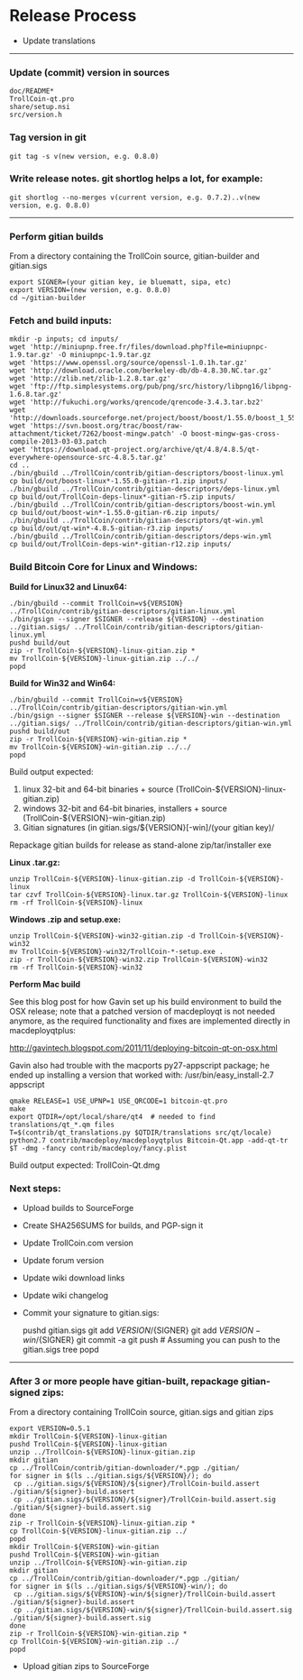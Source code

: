 Release Process
===============

* Update translations

* * *

### Update (commit) version in sources

	doc/README*
	TrollCoin-qt.pro
	share/setup.nsi
	src/version.h

### Tag version in git

	git tag -s v(new version, e.g. 0.8.0)

### Write release notes. git shortlog helps a lot, for example:

	git shortlog --no-merges v(current version, e.g. 0.7.2)..v(new version, e.g. 0.8.0)

* * *

### Perform gitian builds

From a directory containing the TrollCoin source, gitian-builder and gitian.sigs

	export SIGNER=(your gitian key, ie bluematt, sipa, etc)
	export VERSION=(new version, e.g. 0.8.0)
	cd ~/gitian-builder

### Fetch and build inputs:
	mkdir -p inputs; cd inputs/
	wget 'http://miniupnp.free.fr/files/download.php?file=miniupnpc-1.9.tar.gz' -O miniupnpc-1.9.tar.gz
	wget 'https://www.openssl.org/source/openssl-1.0.1h.tar.gz'
	wget 'http://download.oracle.com/berkeley-db/db-4.8.30.NC.tar.gz'
	wget 'http://zlib.net/zlib-1.2.8.tar.gz'
	wget 'ftp://ftp.simplesystems.org/pub/png/src/history/libpng16/libpng-1.6.8.tar.gz'
	wget 'http://fukuchi.org/works/qrencode/qrencode-3.4.3.tar.bz2'
	wget 'http://downloads.sourceforge.net/project/boost/boost/1.55.0/boost_1_55_0.tar.bz2'
	wget 'https://svn.boost.org/trac/boost/raw-attachment/ticket/7262/boost-mingw.patch' -O boost-mingw-gas-cross-compile-2013-03-03.patch
	wget 'https://download.qt-project.org/archive/qt/4.8/4.8.5/qt-everywhere-opensource-src-4.8.5.tar.gz'
	cd ..
	./bin/gbuild ../TrollCoin/contrib/gitian-descriptors/boost-linux.yml
	cp build/out/boost-linux*-1.55.0-gitian-r1.zip inputs/
	./bin/gbuild ../TrollCoin/contrib/gitian-descriptors/deps-linux.yml
	cp build/out/TrollCoin-deps-linux*-gitian-r5.zip inputs/
	./bin/gbuild ../TrollCoin/contrib/gitian-descriptors/boost-win.yml
	cp build/out/boost-win*-1.55.0-gitian-r6.zip inputs/
	./bin/gbuild ../TrollCoin/contrib/gitian-descriptors/qt-win.yml
	cp build/out/qt-win*-4.8.5-gitian-r3.zip inputs/
	./bin/gbuild ../TrollCoin/contrib/gitian-descriptors/deps-win.yml
	cp build/out/TrollCoin-deps-win*-gitian-r12.zip inputs/

### Build Bitcoin Core for Linux and Windows:
**Build for Linux32 and Linux64:**

    ./bin/gbuild --commit TrollCoin=v${VERSION} ../TrollCoin/contrib/gitian-descriptors/gitian-linux.yml
	./bin/gsign --signer $SIGNER --release ${VERSION} --destination ../gitian.sigs/ ../TrollCoin/contrib/gitian-descriptors/gitian-linux.yml
	pushd build/out
	zip -r TrollCoin-${VERSION}-linux-gitian.zip *
	mv TrollCoin-${VERSION}-linux-gitian.zip ../../
	popd

**Build for Win32 and Win64:**

	./bin/gbuild --commit TrollCoin=v${VERSION} ../TrollCoin/contrib/gitian-descriptors/gitian-win.yml
	./bin/gsign --signer $SIGNER --release ${VERSION}-win --destination ../gitian.sigs/ ../TrollCoin/contrib/gitian-descriptors/gitian-win.yml
	pushd build/out
	zip -r TrollCoin-${VERSION}-win-gitian.zip *
	mv TrollCoin-${VERSION}-win-gitian.zip ../../
	popd
Build output expected:

1. linux 32-bit and 64-bit binaries + source (TrollCoin-${VERSION}-linux-gitian.zip)
2. windows 32-bit and 64-bit binaries, installers + source (TrollCoin-${VERSION}-win-gitian.zip)
3. Gitian signatures (in gitian.sigs/${VERSION}[-win]/(your gitian key)/

Repackage gitian builds for release as stand-alone zip/tar/installer exe

**Linux .tar.gz:**

	unzip TrollCoin-${VERSION}-linux-gitian.zip -d TrollCoin-${VERSION}-linux
	tar czvf TrollCoin-${VERSION}-linux.tar.gz TrollCoin-${VERSION}-linux
	rm -rf TrollCoin-${VERSION}-linux

**Windows .zip and setup.exe:**

	unzip TrollCoin-${VERSION}-win32-gitian.zip -d TrollCoin-${VERSION}-win32
	mv TrollCoin-${VERSION}-win32/TrollCoin-*-setup.exe .
	zip -r TrollCoin-${VERSION}-win32.zip TrollCoin-${VERSION}-win32
	rm -rf TrollCoin-${VERSION}-win32

**Perform Mac build**

See this blog post for how Gavin set up his build environment to build the OSX
release; note that a patched version of macdeployqt is not needed anymore, as
the required functionality and fixes are implemented directly in macdeployqtplus:

http://gavintech.blogspot.com/2011/11/deploying-bitcoin-qt-on-osx.html

Gavin also had trouble with the macports py27-appscript package; he
ended up installing a version that worked with: /usr/bin/easy_install-2.7 appscript

	qmake RELEASE=1 USE_UPNP=1 USE_QRCODE=1 bitcoin-qt.pro
	make
	export QTDIR=/opt/local/share/qt4  # needed to find translations/qt_*.qm files
	T=$(contrib/qt_translations.py $QTDIR/translations src/qt/locale)
	python2.7 contrib/macdeploy/macdeployqtplus Bitcoin-Qt.app -add-qt-tr $T -dmg -fancy contrib/macdeploy/fancy.plist

Build output expected: TrollCoin-Qt.dmg

### Next steps:

* Upload builds to SourceForge

* Create SHA256SUMS for builds, and PGP-sign it

* Update TrollCoin.com version

* Update forum version

* Update wiki download links

* Update wiki changelog

* Commit your signature to gitian.sigs:

    pushd gitian.sigs
	git add ${VERSION}/${SIGNER}
	git add ${VERSION}-win/${SIGNER}
	git commit -a
	git push  # Assuming you can push to the gitian.sigs tree
	popd

* * *

### After 3 or more people have gitian-built, repackage gitian-signed zips:
From a directory containing TrollCoin source, gitian.sigs and gitian zips

	export VERSION=0.5.1
	mkdir TrollCoin-${VERSION}-linux-gitian
	pushd TrollCoin-${VERSION}-linux-gitian
	unzip ../TrollCoin-${VERSION}-linux-gitian.zip
	mkdir gitian
	cp ../TrollCoin/contrib/gitian-downloader/*.pgp ./gitian/
	for signer in $(ls ../gitian.sigs/${VERSION}/); do
     cp ../gitian.sigs/${VERSION}/${signer}/TrollCoin-build.assert ./gitian/${signer}-build.assert
     cp ../gitian.sigs/${VERSION}/${signer}/TrollCoin-build.assert.sig ./gitian/${signer}-build.assert.sig
	done
	zip -r TrollCoin-${VERSION}-linux-gitian.zip *
	cp TrollCoin-${VERSION}-linux-gitian.zip ../
	popd
	mkdir TrollCoin-${VERSION}-win-gitian
	pushd TrollCoin-${VERSION}-win-gitian
	unzip ../TrollCoin-${VERSION}-win-gitian.zip
	mkdir gitian
	cp ../TrollCoin/contrib/gitian-downloader/*.pgp ./gitian/
	for signer in $(ls ../gitian.sigs/${VERSION}-win/); do
     cp ../gitian.sigs/${VERSION}-win/${signer}/TrollCoin-build.assert ./gitian/${signer}-build.assert
     cp ../gitian.sigs/${VERSION}-win/${signer}/TrollCoin-build.assert.sig ./gitian/${signer}-build.assert.sig
	done
	zip -r TrollCoin-${VERSION}-win-gitian.zip *
	cp TrollCoin-${VERSION}-win-gitian.zip ../
	popd

* Upload gitian zips to SourceForge
